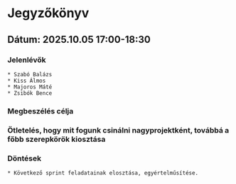 # Jegyzőkönyv

## Dátum: 2025.10.05 17:00-18:30

### Jelenlévők

    * Szabó Balázs
    * Kiss Álmos
    * Majoros Máté
    * Zsibók Bence

### Megbeszélés célja

### **Ötletelés, hogy mit fogunk csinálni nagyprojektként, továbbá a főbb szerepkörök kiosztása**

### Döntések

    * Következő sprint feladatainak elosztása, egyértelműsítése.
